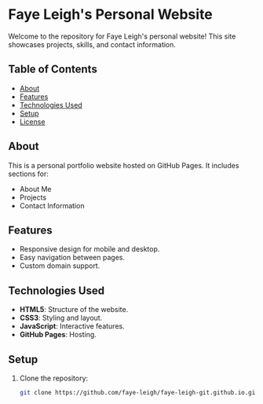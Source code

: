 # Faye Leigh's Personal Website

Welcome to the repository for Faye Leigh's personal website! This site showcases projects, skills, and contact information.

## Table of Contents

-   [About](#about)
-   [Features](#features)
-   [Technologies Used](#technologies-used)
-   [Setup](#setup)
-   [License](#license)

## About

This is a personal portfolio website hosted on GitHub Pages. It includes sections for:

-   About Me
-   Projects
-   Contact Information

## Features

-   Responsive design for mobile and desktop.
-   Easy navigation between pages.
-   Custom domain support.

## Technologies Used

-   **HTML5**: Structure of the website.
-   **CSS3**: Styling and layout.
-   **JavaScript**: Interactive features.
-   **GitHub Pages**: Hosting.

## Setup

1. Clone the repository:
    ```bash
    git clone https://github.com/faye-leigh/faye-leigh-git.github.io.git
    ```
